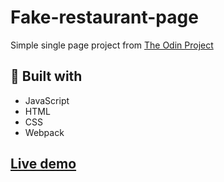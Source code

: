 # Fake-restaurant-page

Simple single page project from [The Odin Project](https://www.theodinproject.com)

## 🍜  Built with

- JavaScript
- HTML
- CSS
- Webpack

## [Live demo](https://moromichele.github.io/Fake-restaurant-page/)

